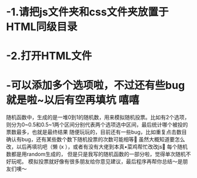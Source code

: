 # -1.请把js文件夹和css文件夹放置于HTML同级目录
# -2.打开HTML文件

# -可以添加多个选项啦，不过还有些bug就是啦~以后有空再填坑 嘻嘻

随机函数中，生成的是一堆0到1的随机数，用来模拟随机投票。比如有2个选项，则分为0~0.5和0.5~1两个区间分别代表两个选项选中区间，最后统计哪个被投的票数最多，也就是最终结果
随便玩玩的，目前还有一些bug，比如重复点击数目确认有bug，还有某些数个数下随机投票的次数可能相等🙊 虽然大概知道要怎么改，以后再填坑吧（懒 (x ），或者有没有大佬到本真•菜鸡帮忙改改js🙈 
每个随机数都是用random生成的， 但是只是我写的随机函数的一部分啦，觉得单次随机不好玩呢。
模拟投票就好像有很多朋友给你意见建议，最后程序再帮你总结～是朋友们噢～
